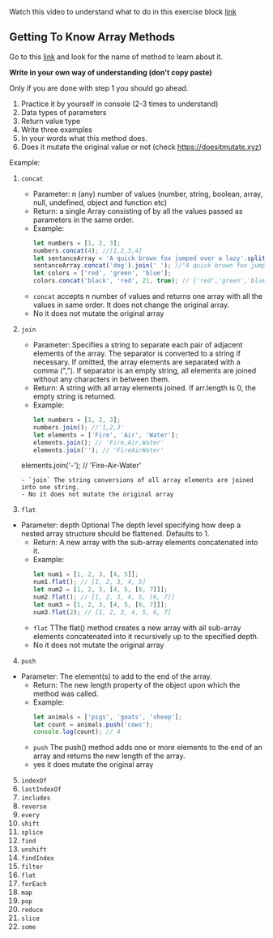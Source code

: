 Watch this video to understand what to do in this exercise block [link](https://www.youtube.com/watch?v=zGpplZj4zY0&feature=youtu.be)

## Getting To Know Array Methods

Go to this [link](https://developer.mozilla.org/en-US/docs/Web/JavaScript/Reference/Global_Objects/Array) and look for the name of method to learn about it.

**Write in your own way of understanding (don't copy paste)**

Only if you are done with step 1 you should go ahead.

1. Practice it by yourself in console (2-3 times to understand)
2. Data types of parameters
3. Return value type
4. Write three examples
5. In your words what this method does.
6. Does it mutate the original value or not (check https://doesitmutate.xyz)

Example:

1. `concat`

   - Parameter: n (any) number of values (number, string, boolean, array, null, undefined, object and function etc)
   - Return: a single Array consisting of by all the values passed as parameters in the same order.
   - Example:
     ```js
     let numbers = [1, 2, 3];
     numbers.concat(4); //[1,2,3,4]
     let sentanceArray = 'A quick brown fox jumped over a lazy'.split(' ');
     sentanceArray.concat('dog').join(' '); //"A quick brown fox jumped over a lazy dog"
     let colors = ['red', 'green', 'blue'];
     colors.concat('black', 'red', 21, true); // ['red','green','blue','black', 'red', 21, true]
     ```
   - `concat` accepts n number of values and returns one array with all the values in same order. It does not change the original array.
   - No it does not mutate the original array

2. `join`

   - Parameter: Specifies a string to separate each pair of adjacent elements of the array. The separator is converted to a string if necessary. If omitted, the array elements are separated with a comma (","). If separator is an empty string, all elements are joined without any characters in between them.
   - Return: A string with all array elements joined. If arr.length is 0, the empty string is returned.
   - Example:
     ```js
     let numbers = [1, 2, 3];
     numbers.join(); //'1,2,3'
     let elements = ['Fire', 'Air', 'Water'];
     elements.join(); // 'Fire,Air,Water'
     elements.join(''); // 'FireAirWater'
    elements.join('-'); // 'Fire-Air-Water'
     ```
   - `join` The string conversions of all array elements are joined into one string.
   - No it does not mutate the original array

3. `flat`
 - Parameter: depth Optional
The depth level specifying how deep a nested array structure should be flattened. Defaults to 1.
   - Return: A new array with the sub-array elements concatenated into it.
   - Example:
     ```js
     let num1 = [1, 2, 3, [4, 5]];
     num1.flat(); // [1, 2, 3, 4, 5]
     let num2 = [1, 2, 3, [4, 5, [6, 7]]];
     num2.flat(); // [1, 2, 3, 4, 5, [6, 7]]
     let num3 = [1, 2, 3, [4, 5, [6, 7]]];
     num3.flat(2); // [1, 2, 3, 4, 5, 6, 7]
     ```
   - `flat` TThe flat() method creates a new array with all sub-array elements concatenated into it recursively up to the specified depth.
   - No it does not mutate the original array
4. `push`
 - Parameter: The element(s) to add to the end of the array.
   - Return: The new length property of the object upon which the method was called.
   - Example:
     ```js
     let animals = ['pigs', 'goats', 'sheep'];
     let count = animals.push('cows');
     console.log(count); // 4
     ```
   - `push` The push() method adds one or more elements to the end of an array and returns the new length of the array.
   - yes it does mutate the original array
5. `indexOf`
6. `lastIndexOf`
7. `includes`
8. `reverse`
9. `every`
10. `shift`
11. `splice`
12. `find`
13. `unshift`
14. `findIndex`
15. `filter`
16. `flat`
17. `forEach`
18. `map`
19. `pop`
20. `reduce`
21. `slice`
22. `some`

